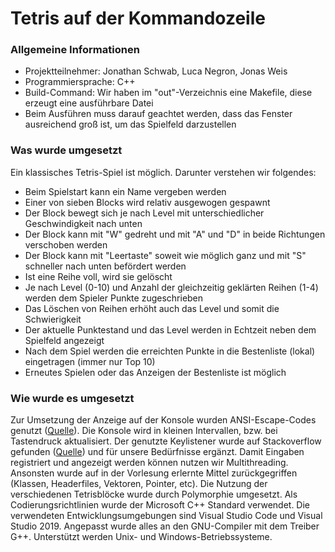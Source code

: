 # Tetris auf der Kommandozeile

### Allgemeine Informationen
- Projektteilnehmer: Jonathan Schwab, Luca Negron, Jonas Weis
- Programmiersprache: C++
- Build-Command: Wir haben im "out"-Verzeichnis eine Makefile, diese erzeugt eine ausführbare Datei
- Beim Ausführen muss darauf geachtet werden, dass das Fenster ausreichend groß ist, um das Spielfeld darzustellen

### Was wurde umgesetzt
Ein klassisches Tetris-Spiel ist möglich. Darunter verstehen wir folgendes:
- Beim Spielstart kann ein Name vergeben werden
- Einer von sieben Blocks wird relativ ausgewogen gespawnt
- Der Block bewegt sich je nach Level mit unterschiedlicher Geschwindigkeit nach unten
- Der Block kann mit "W" gedreht und mit "A" und "D" in beide Richtungen verschoben werden
- Der Block kann mit "Leertaste" soweit wie möglich ganz und mit "S" schneller nach unten befördert werden
- Ist eine Reihe voll, wird sie gelöscht
- Je nach Level (0-10) und Anzahl der gleichzeitig geklärten Reihen (1-4) werden dem Spieler Punkte zugeschrieben
- Das Löschen von Reihen erhöht auch das Level und somit die Schwierigkeit
- Der aktuelle Punktestand und das Level werden in Echtzeit neben dem Spielfeld angezeigt
- Nach dem Spiel werden die erreichten Punkte in die Bestenliste (lokal) eingetragen (immer nur Top 10)
- Erneutes Spielen oder das Anzeigen der Bestenliste ist möglich


### Wie wurde es umgesetzt
Zur Umsetzung der Anzeige auf der Konsole wurden ANSI-Escape-Codes genutzt ([Quelle](https://solarianprogrammer.com/2019/04/08/c-programming-ansi-escape-codes-windows-macos-linux-terminals/)). Die Konsole wird in kleinen Intervallen, bzw. 
bei Tastendruck aktualisiert. 
Der genutzte Keylistener wurde auf Stackoverflow gefunden ([Quelle](https://stackoverflow.com/a/67038432)) und für unsere Bedürfnisse ergänzt.
Damit Eingaben registriert und angezeigt werden können nutzen wir Multithreading.
Ansonsten wurde auf in der Vorlesung erlernte Mittel zurückgegriffen (Klassen, Headerfiles, Vektoren, Pointer, etc). 
Die Nutzung der verschiedenen Tetrisblöcke wurde durch Polymorphie umgesetzt. 
Als Codierungsrichtlinien wurde der Microsoft C++ Standard verwendet. Die verwendeten Entwicklungsumgebungen sind Visual Studio Code und Visual Studio 2019. Angepasst wurde alles an den GNU-Compiler mit dem Treiber G++. Unterstützt werden Unix- und Windows-Betriebssysteme.
